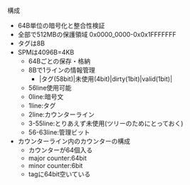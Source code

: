 
構成
- 64B単位の暗号化と整合性検証
- 全部で512MBの保護領域 0x0000_0000-0x0x1FFFFFFF
- タグは8B
- SPMは4096B=4KB
    - 64Bごとの保存・格納
    - 8Bで1ラインの情報管理
        - |タグ(58bit)|未使用(4bit)|dirty(1bit)|valid(1bit)|
    - 56line使用可能
    - 0line:暗号文
    - 1line:タグ
    - 2line:カウンターライン
    - 3-55line:とりあえず未使用(ツリーのためにとっておく)
    - 56-63line:管理ビット
- カウンターライン内のカウンターの構成
    - カウンターが64個入る
    - major counter:64bit
    - minor counter:6bit
    - tagに64bit空いている
